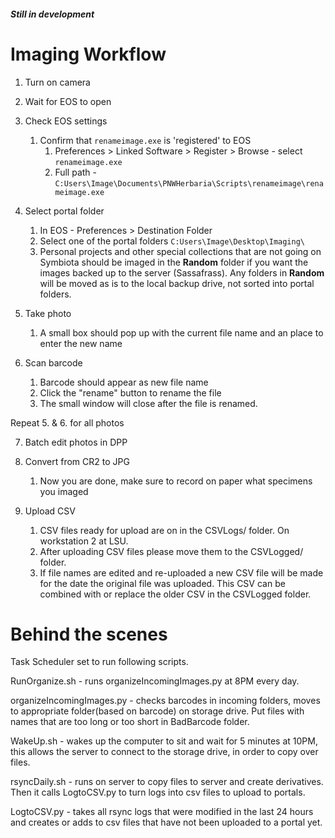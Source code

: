 ##### Still in development ####

# Imaging Workflow 

1. Turn on camera

2. Wait for EOS to open

3. Check EOS settings
   1. Confirm that `renameimage.exe` is 'registered' to EOS 
      1. Preferences > Linked Software > Register > Browse - select `renameimage.exe`
      2. Full path - `C:Users\Image\Documents\PNWHerbaria\Scripts\renameimage\renameimage.exe`

4. Select portal folder 
   1. In EOS - Preferences > Destination Folder
   2. Select one of the portal folders `C:Users\Image\Desktop\Imaging\`
   3. Personal projects and other special collections that are not going on Symbiota should be imaged in the **Random** folder if you want the images backed up to the server (Sassafrass). Any folders in **Random** will be moved as is to the local backup drive, not sorted into portal folders. 

5. Take photo 
   1. A small box should pop up with the current file name and an place to enter the new name

6. Scan barcode
   1. Barcode should appear as new file name 
   2. Click the "rename" button to rename the file 
   3. The small window will close after the file is renamed. 

Repeat 5. & 6. for all photos

7. Batch edit photos in DPP 

8. Convert from CR2 to JPG
   1. Now you are done, make sure to record on paper what specimens you imaged

9. Upload CSV 
   1. CSV files ready for upload are on in the CSVLogs/ folder. On workstation 2 at LSU.
   2. After uploading CSV files please move them to the CSVLogged/ folder. 
   3. If file names are edited and re-uploaded a new CSV file will be made for the date the original file was uploaded. This CSV can be combined with or replace the older CSV in the CSVLogged folder. 

# Behind the scenes 

Task Scheduler set to run following scripts. 

RunOrganize.sh - runs organizeIncomingImages.py at 8PM every day. 

organizeIncomingImages.py - checks barcodes in incoming folders, moves to appropriate folder(based on barcode) on storage drive. Put files with names that are too long or too short in BadBarcode folder.

WakeUp.sh - wakes up the computer to sit and wait for 5 minutes at 10PM, this allows the server to connect to the storage drive, in order to copy over files. 

rsyncDaily.sh - runs on server to copy files to server and create derivatives. Then it calls LogtoCSV.py to turn logs into csv files to upload to portals. 

LogtoCSV.py - takes all rsync logs that were modified in the last 24 hours and creates or adds to csv files that have not been uploaded to a portal yet. 